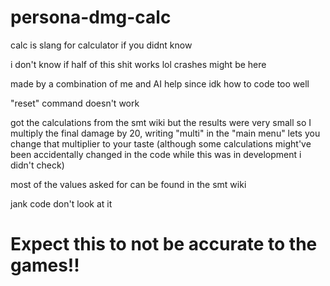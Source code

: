 # persona-dmg-calc
calc is slang for calculator if you didnt know

i don't know if half of this shit works lol crashes might be here

made by a combination of me and AI help since idk how to code too well

"reset" command doesn't work

got the calculations from the smt wiki but the results were very small so I multiply the final damage by 20, writing "multi" in the "main menu" lets you change that multiplier to your taste (although some calculations might've been accidentally changed in the code while this was in development i didn't check)

most of the values asked for can be found in the smt wiki

jank code don't look at it

# **Expect this to not be accurate to the games!!**
